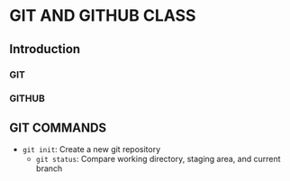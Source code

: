 
# GIT AND GITHUB CLASS

## Introduction

### GIT

### GITHUB

## GIT COMMANDS

 - `git init`: Create a new git repository
    - `git status`: Compare working directory, staging area, and current branch